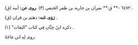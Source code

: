 ٦٤٧٢ -** ق:** نمران بن جارية بن ظفر الحنفي (٣) .**روى عن:** أبيه (ق) .

**رَوَى عَنه:** دهثم بن قران (ق) .

ذكره ابنُ حِبَّان فِي كتاب "الثقات" (١) .

روى لِهِ ابن مَاجَهْ.